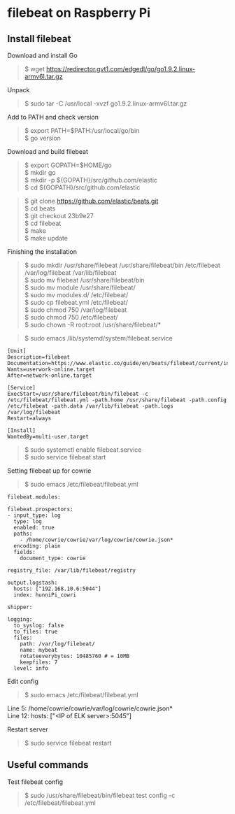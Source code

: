 # filebeat on Raspberry Pi

Install filebeat       
-----------------------------     
Download and install Go     
>$ wget https://redirector.gvt1.com/edgedl/go/go1.9.2.linux-armv6l.tar.gz     
     
Unpack     
>$ sudo tar -C /usr/local -xvzf go1.9.2.linux-armv6l.tar.gz     
     
Add to PATH and check version     
>$ export PATH=$PATH:/usr/local/go/bin     
>$ go version     
     
Download and build filebeat     
>$ export GOPATH=$HOME/go     
>$ mkdir go     
>$ mkdir -p ${GOPATH}/src/github.com/elastic     
>$ cd ${GOPATH}/src/github.com/elastic     
     
>$ git clone https://github.com/elastic/beats.git     
>$ cd beats     
>$ git checkout 23b9e27     
>$ cd filebeat     
>$ make     
>$ make update     
     
Finishing the installation     
>$ sudo mkdir /usr/share/filebeat /usr/share/filebeat/bin /etc/filebeat /var/log/filebeat /var/lib/filebeat     
>$ sudo mv filebeat /usr/share/filebeat/bin     
>$ sudo mv module /usr/share/filebeat/     
>$ sudo mv modules.d/ /etc/filebeat/     
>$ sudo cp filebeat.yml /etc/filebeat/     
>$ sudo chmod 750 /var/log/filebeat     
>$ sudo chmod 750 /etc/filebeat/     
>$ sudo chown -R root:root /usr/share/filebeat/*     
     
>$ sudo emacs /lib/systemd/system/filebeat.service    

	[Unit]     
	Description=filebeat     
	Documentation=https://www.elastic.co/guide/en/beats/filebeat/current/index.html     
	Wants=userwork-online.target     
	After=network-online.target     
	     
	[Service]     
	ExecStart=/usr/share/filebeat/bin/filebeat -c /etc/filebeat/filebeat.yml -path.home /usr/share/filebeat -path.config /etc/filebeat -path.data /var/lib/filebeat -path.logs /var/log/filebeat     
	Restart=always     
	     
	[Install]     
	WantedBy=multi-user.target     
	     
>$ sudo systemctl enable filebeat.service     
>$ sudo service filebeat start     
     
Setting filebeat up for cowrie     
>$ sudo emacs /etc/filebeat/filebeat.yml 
    
	filebeat.modules:
	
	filebeat.prospectors:
	- input_type: log
	  type: log
	  enabled: true
	  paths:
	    - /home/cowrie/cowrie/var/log/cowrie/cowrie.json*
	  encoding: plain
	  fields:
	    document_type: cowrie
	
	registry_file: /var/lib/filebeat/registry
	
	output.logstash:
	  hosts: ["192.168.10.6:5044"]  
	  index: hunniPi_cowri	
	  
	shipper:
	
	logging:
	  to_syslog: false
	  to_files: true
	  files:
	    path: /var/log/filebeat/
	    name: mybeat
	    rotateeverybytes: 10485760 # = 10MB
	    keepfiles: 7
	  level: info


Edit config     
>$ sudo emacs /etc/filebeat/filebeat.yml     

Line 5: /home/cowrie/cowrie/var/log/cowrie/cowrie.json*     
Line 12: hosts: ["\<IP of ELK server\>:5045"]     
     
Restart server     
>$ sudo service filebeat restart  

Useful commands  
-----------------------------     
Test filebeat config       
>$ sudo /usr/share/filebeat/bin/filebeat test config -c /etc/filebeat/filebeat.yml       
    
